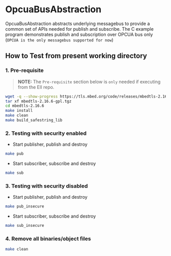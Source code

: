 # OpcuaBusAbstraction

OpcuaBusAbstraction abstracts underlying messagebus to provide a common set of APIs needed for publish and subscribe.
The C example program demonstrates publish and subscription over OPCUA bus only (`OPCUA is the only messagebus supported for now`)

## How to Test from present working directory

### 1. Pre-requisite

> **NOTE:**
> The `Pre-requisite` section below is `only` needed if executing from
> the EII repo.

  ```sh
  wget -q --show-progress https://tls.mbed.org/code/releases/mbedtls-2.16.6-gpl.tgz
  tar xf mbedtls-2.16.6-gpl.tgz
  cd mbedtls-2.16.6
  make install
  make clean
  make build_safestring_lib
  ```

### 2. Testing with security enabled

* Start publisher, publish and destroy

```sh
make pub
```

* Start subscriber, subscribe and destroy

```sh
make sub
```

### 3. Testing with security disabled

* Start publisher, publish and destroy

```sh
make pub_insecure
```

* Start subscriber, subscribe and destroy

```sh
make sub_insecure
```

### 4. Remove all binaries/object files

```sh
make clean
```

